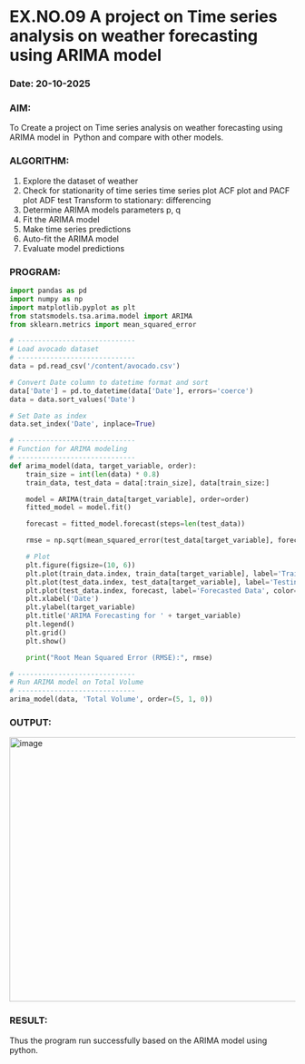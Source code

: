 # EX.NO.09        A project on Time series analysis on weather forecasting using ARIMA model 
### Date: 20-10-2025

### AIM:
To Create a project on Time series analysis on weather forecasting using ARIMA model in  Python and compare with other models.
### ALGORITHM:
1. Explore the dataset of weather 
2. Check for stationarity of time series time series plot
   ACF plot and PACF plot
   ADF test
   Transform to stationary: differencing
3. Determine ARIMA models parameters p, q
4. Fit the ARIMA model
5. Make time series predictions
6. Auto-fit the ARIMA model
7. Evaluate model predictions
### PROGRAM:

```py
import pandas as pd
import numpy as np
import matplotlib.pyplot as plt
from statsmodels.tsa.arima.model import ARIMA
from sklearn.metrics import mean_squared_error

# -----------------------------
# Load avocado dataset
# -----------------------------
data = pd.read_csv('/content/avocado.csv')

# Convert Date column to datetime format and sort
data['Date'] = pd.to_datetime(data['Date'], errors='coerce')
data = data.sort_values('Date')

# Set Date as index
data.set_index('Date', inplace=True)

# -----------------------------
# Function for ARIMA modeling
# -----------------------------
def arima_model(data, target_variable, order):
    train_size = int(len(data) * 0.8)
    train_data, test_data = data[:train_size], data[train_size:]

    model = ARIMA(train_data[target_variable], order=order)
    fitted_model = model.fit()

    forecast = fitted_model.forecast(steps=len(test_data))

    rmse = np.sqrt(mean_squared_error(test_data[target_variable], forecast))

    # Plot
    plt.figure(figsize=(10, 6))
    plt.plot(train_data.index, train_data[target_variable], label='Training Data', color='blue')
    plt.plot(test_data.index, test_data[target_variable], label='Testing Data', color='green')
    plt.plot(test_data.index, forecast, label='Forecasted Data', color='red', linestyle='--')
    plt.xlabel('Date')
    plt.ylabel(target_variable)
    plt.title('ARIMA Forecasting for ' + target_variable)
    plt.legend()
    plt.grid()
    plt.show()

    print("Root Mean Squared Error (RMSE):", rmse)

# -----------------------------
# Run ARIMA model on Total Volume
# -----------------------------
arima_model(data, 'Total Volume', order=(5, 1, 0))
```
### OUTPUT:
<img width="719" height="466" alt="image" src="https://github.com/user-attachments/assets/608b0ea5-7cb3-4b83-b512-db1eb4977907" />


### RESULT:
Thus the program run successfully based on the ARIMA model using python.
